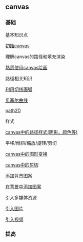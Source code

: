 ## canvas

### 基础

基本知识点

[初始canvas](first.md)

理解canvas的路径和填充渲染

[熟悉使用canvas绘画](basic.md)

路径相关知识

[利用切线画弧](tagent-arc.md)

[贝塞尔曲线](bezier.md)

[path2D](path.md)

样式

[canvas中的路径样式(阴影，颜色等)](path.md)

平移/倾斜/缩放/旋转/剪切

[canvas中的图形变换](transform.md)

[canvas中的剪切](clip.md)

添加背景图案

[在背景中添加图案](pattern.md)

引入多媒体资源

[引入图片](img.md)

[引入视频](video.md)

### 提高

